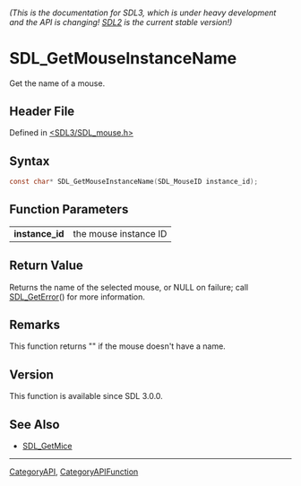 ###### (This is the documentation for SDL3, which is under heavy development and the API is changing! [SDL2](https://wiki.libsdl.org/SDL2/) is the current stable version!)
# SDL_GetMouseInstanceName

Get the name of a mouse.

## Header File

Defined in [<SDL3/SDL_mouse.h>](https://github.com/libsdl-org/SDL/blob/main/include/SDL3/SDL_mouse.h)

## Syntax

```c
const char* SDL_GetMouseInstanceName(SDL_MouseID instance_id);

```

## Function Parameters

|                     |                       |
| ------------------- | --------------------- |
| **instance_id**     | the mouse instance ID |

## Return Value

Returns the name of the selected mouse, or NULL on failure; call
[SDL_GetError](SDL_GetError)() for more information.

## Remarks

This function returns "" if the mouse doesn't have a name.

## Version

This function is available since SDL 3.0.0.

## See Also

- [SDL_GetMice](SDL_GetMice)

----
[CategoryAPI](CategoryAPI), [CategoryAPIFunction](CategoryAPIFunction)

